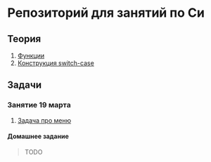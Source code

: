 # Репозиторий для занятий по Си
## Теория
1. [Функции](theory/functions.md)
2. [Конструкция switch-case](theory/switch.md)

## Задачи

### Занятие 19 марта
1. [Задача про меню](practice/19.03.23/simple_menu.c) 

#### Домашнее задание
> TODO